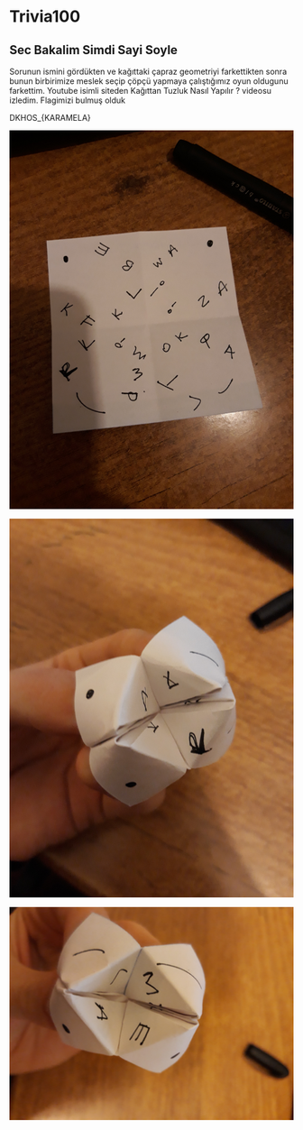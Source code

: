 # Trivia100 

## Sec Bakalim Simdi Sayi Soyle

Sorunun ismini gördükten ve kağıttaki çapraz geometriyi farkettikten sonra bunun birbirimize meslek seçip çöpçü yapmaya çalıştığımız oyun oldugunu farkettim. Youtube isimli siteden Kağıttan Tuzluk Nasıl Yapılır ? videosu izledim. Flagimizi bulmuş olduk

DKHOS_{KARAMELA}

![İlk halimiz](https://github.com/csmali/hackedemedikki-CTF/blob/master/DKHOS/trivia/trivia100/1.jpg "ilk")

![ilk yarısı](https://github.com/csmali/hackedemedikki-CTF/blob/master/DKHOS/trivia/trivia100/2.jpg "iki")

![ikinci yarısı](https://github.com/csmali/hackedemedikki-CTF/blob/master/DKHOS/trivia/trivia100/3.jpg "uc")
